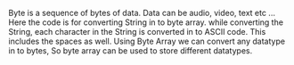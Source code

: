 Byte is a sequence of bytes of data. Data can be audio, video, text etc ...
Here the code is for converting String in to byte array.
while converting the String, each character in the String is converted in to ASCII code. This includes the spaces as well.
Using Byte Array we can convert any datatype in to bytes, So byte array can be used to store different datatypes.
